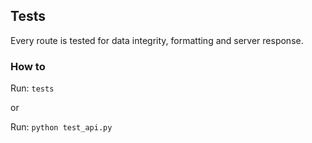 ## Tests

Every route is tested for data integrity, formatting and server response.

### How to

Run: `tests`

or

Run: `python test_api.py`
